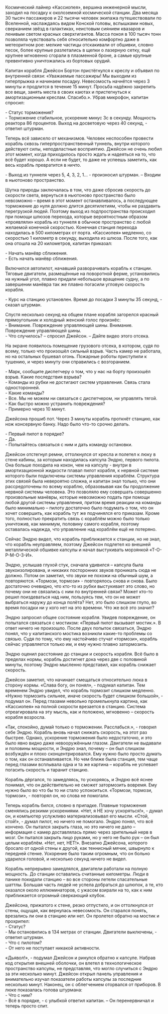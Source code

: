 Космический лайнер «Кассиопея», вершина инженерной мысли, заходил на посадку к околоземной космической станции. Два месяца 30 тысяч пассажиров и 22 тысячи человек экипажа путешествовали по Вселенной, наслаждаясь видом Конской головы, вспышками новых, сверканием звёзд в галактиках, неистовым сиянием квазаров и ленивым светом красных сверхгигантов. Масса покоя в 100 тысяч тонн позволяла чувствовать себя относительно комфортно даже в метеоритном рое: мелкие частицы отскакивали от обшивки, словно песок, более крупные разлетались в щепки о лазерную сетку, ещё крупнее мгновенно сгорали в плазменной броне, а самые крупные превентивно уничтожались из бортовых орудий.

Капитан корабля Джейсон Бортон пристёгнулся к креслу и объявил по внутренней связи: «Уважаемые пассажиры! Мы выходим из гиперпрыжка и начинаем посадку. Невесомость начнётся через 3 минуты и продлится в течение 15 минут. Просьба надёжно закрепить все вещи,  занять места в своих каютах и пристегнуться к амортизационным креслам. Спасибо.». Убрав микрофон, капитан спросил:

\- Статус торможения?  
\- Торможение стабильное, ускорение минус 3с в секунду. Мощность реактора 86 процентов. Выход на досветовую через 40 секунд, - ответил штурман.

Теперь всё зависело от механизмов. Человек неспособен провести корабль сквозь гиперпространственный туннель, внутри которого действуют силы, неподвластные восприятию. Джейсон не очень любил этот момент, когда приходилось просто ждать и надеяться на то, что всё будет хорошо. А если не будет, то даже не успеешь заметить, как весь корабль превратится в ничто.

\- Выход из туннеля через 5, 4, 3, 2, 1… - произносил штурман. – Входим в ньютоново пространство.

Шутка природы заключалась в том, что даже сбросив скорость до скорости света, вернуться в ньютоново пространство было невозможно – время в этот момент останавливалось, а последующее торможение до нуля должно длится десятилетиям, чтобы не раздавить перегрузкой людей. Поэтому выход из подпространства происходил при помощи шлюзов перехода, которые вероятностным образом «проявляли» корабль из туннеля в обычное пространство с любой желаемой конечной скоростью. Конечная станция перехода находилась в 500 километрах от порта. «Кассиопея» медленно, со скоростью 1 километр в секунду, выходила из шлюза. После того, как она отошла на 20 километров, капитан приказал:
      
\- Начать манёвр сближения.  
\- Есть начать манёвр сближения.

Включился автопилот, начавший разворачивать корабль к станции. Тяговые двигатели, размещённые на поворотной ферме, установились на нужный угол, плавно придали небольшое вращение судну, а по завершении манёвра так же плавно погасили угловую скорость корабля.

\- Курс на станцию установлен. Время до посадки 3 минуты 35 секунд, - сказал штурман.

Спустя несколько секунд на общем плане корабля загорелся красный прямоугольник и холодный женский голос произнёс:  
\- Внимание. Повреждение управляющей шины. Внимание. Повреждение управляющей шины.  
\- Что случилось? – спросил Джейсон. – Дайте видео этого отсека.

На экране появилось помещение грузового отсека, в котором, судя по всему, только что произошёл сильный взрыв. Часть камер не работала, но на остальных бушевал огонь. Пожарные роботы приступили к тушению, и через минуту они справились с возгоранием.

\- Марк, сообщите диспетчеру о том, что у нас на борту произошёл взрыв. Какие последствия взрыва?  
\- Команды из рубки не достигают систем управления. Связь стала односторонней.  
\- Какие команды?  
\- Все. Мы не можем ни связаться с диспетчером, ни управлять тягой.  
\- Как быстро можно устранить повреждения?  
\- Примерно через 10 минут.

Джейсона прошиб пот. Через 3 минуты корабль проткнёт станцию, как нож консервную банку. Надо было что-то срочно делать.

\- Первый пилот в порядке?  
\- Да.  
\- Попытайтесь связаться с ним и дать команду остановки.

Джейсон отстегнул ремни, оттолкнулся от кресла и полетел к люку в стене кабины, за которым находилась капсула Эндрю, первого пилота. Она больше походила на кокон, чем на капсулу - внутри в амортизационной жидкости плавал пилот корабля, к нервной системе которого были подключены системы управления кораблём. Структура этих связей была невероятно сложна, и капитан знал только, что они рассредоточены по всему кораблю, образовывая как бы продолжение нервной системы человека. Это позволяло ему совершать совершенно произвольные манёвры, которые невозможно подать при помощи любой другой системы управления, притом время реакции на команды было минимально – пилоту достаточно было подумать о том, что он хочет совершить, как корабль тут же подчинялся его приказам. Кроме того, полностью прекратить связь с кораблём можно было только уничтожив, как минимум, половину самого корабля, поэтому оставалась надежда, что управление над кораблём ещё не потеряно.
      
Сейчас Эндрю видел, что корабль приближается к станции, но не знал, что корабль неуправляем, поэтому Джейсон подлетел ко внешней металлической обшивке капсулы и начал выстукивать морзянкой «Т-О-Р-М-О-З-И».

Эндрю, услышав глухой стук, сначала удивился – капсула была звукоизолирована, и никаких посторонних звуков проникать сюда не должно. Потом он заметил, что звуки не похожи на обычный шум, а повторяются. «Тормози, тормози» - повторялось снова и снова. Было достаточно очевидно, что кто-то из рубки выстукивает это слово, но почему они не связались с ним по внутренней связи? Может кто-то решил поиздеваться над ним, пользуясь тем, что он не может выбраться наружу до конца полёта? Нет, это было слишком глупо, во время посадки ни у кого нет на это времени. Что же всё это значит?

Эндрю запросил общее состояние корабля. Увидев повреждение, он попытался связаться с мостиком: «Первый пилот вызывает мостик.». В ответ ничего не произошло. После двух попыток связаться, Эндрю понял, что у капитанского мостика возникли какие-то проблемы со связью. Судя по тому, что ему настойчиво стучат «тормози», корабль сейчас управляется только им, и ему нужно плавно затормозить.

Эндрю оценил расстояние до станции и скорость корабля. Всё было в пределах нормы, корабль достигнет дока через две с половиной минуты, поэтому Эндрю мысленно представил, как корабль снижает скорость.

Джейсон заметил, что начинает смещаться относительно люка в сторону кормы. «Слава богу, он понял», - подумал капитан. Тем временем Эндрю увидел, что корабль тормозит слишком медленно. «Нужно тормозить сильнее, иначе скорость будет слишком большой», - подумал он. Перед глазами невольно промелькнула картина, как «Кассиопея» на полной скорости врезается в станцию. Система отреагировала на эту мысль, как и положено, мгновенно – скорость корабля возросла.

«Так, спокойно, думай только о торможении. Расслабься.», - говорил себе Эндрю. Корабль вновь начал снижать скорость, на этот раз быстрее. Однако, ускорение торможения было недостаточно, и это было явно видно даже невооружённым глазом. Двигатели не выдавали и половины мощности, и Эндрю знал, почему – он был слишком возбуждён и плохо сконцентрировался. Ему нужно было просто думать о том, как он останавливается. Но чем ближе была станция, тем чаще перед глазами всплывала одна и та же картина – корабль не успевает погасить скорость и таранит станцию.

Корабль дёргался, то замедляясь, то ускоряясь, и Эндрю всё яснее понимал, что он действительно не сможет затормозить вовремя. Ему нужно было во что бы то ни стало успокоиться. «Тормози, тормози, тормози», - повторял он, но слова не помогали.

Теперь корабль бился, словно в припадке. Плавные торможения сменялись резкими ускорениями. «Нет, я НЕ хочу ускоряться!», - думал он, и компьютер услужливо материализовывал его мысли. «Стой, стой!», - думал пилот, но ничего не помогало. Эндрю понял, что всё кончено. Он пытался закрыть глаза, но это ничего не дало – информация с камер доставлялась прямо через зрительный нерв в мозг. Он пытался закрыть лицо руками, но у него не было рук – он был целым кораблём. «Нет, нет, НЕТ!».
Внезапно Джейсона, которого бросало от одной стены к другой, как теннисный мячик, швырнуло к передней стенке. Ускорение было таким огромным, что он больно ударился головой, и несколько секунд ничего не видел.

Корабль непрерывно замедлялся, двигатели работали на полную мощность. До станции оставались считанные километры. Люди в панике покидали станцию – во все стороны летели спасательные шаттлы. Большая часть людей не успела добраться до шлюпок, а те, кто оказался около иллюминаторов, с ужасом взирали на то, как к ним приближается огромный сверкающий клубок.

Джейсона, прижатого к стене, резко отпустило, и он оттолкнулся от стены, ощущая, как вернулась невесомость. Он старался понять, врезались ли они в станцию или нет. Он пролетел обратно на мостик и прохрипел:  
\- Статус?  
\- Мы остановились в 134 метрах от станции. Двигатели выключены, - ответил штурман.  
\- Что с пилотом?  
\- От него не поступает никакой активности.

«Дьявол!», - подумал Джейсон и ринулся обратно к капсуле. Набрав код открытия внешней оболочки, он влетел в технологическое пространство капсулы, не представляя, что могло случиться с Эндрю за эти несколько минут. Джейсон открыл панель управления и внимательно изучал показатели работы капсулы за последние несколько минут. Наконец, он с облегчением оторвался от приборов. В люке показалась голова штурмана:  
\- Что с ним?  
\- Всё в порядке, - с улыбкой ответил капитан. – Он перенервничал и теперь просто спит.
